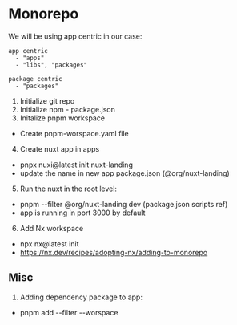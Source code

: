 # Monorepo

We will be using app centric in our case:

```
app centric
  - "apps"
  - "libs", "packages"

package centric
  - "packages"
```

1. Initialize git repo
2. Initialize npm - package.json
3. Initalize pnpm workspace
  - Create pnpm-worspace.yaml file
4. Create nuxt app in apps
  - pnpx nuxi@latest init nuxt-landing
  - update the name in new app package.json (@org/nuxt-landing)
5. Run the nuxt in the root level:
  - pnpm --filter @org/nuxt-landing dev (package.json scripts ref)
  - app is running in port 3000 by default
6. Add Nx workspace
  - npx nx@latest init
  - https://nx.dev/recipes/adopting-nx/adding-to-monorepo



## Misc

1. Adding dependency package to app:
  - pnpm add <package-to-add> --filter <app> --worspace




